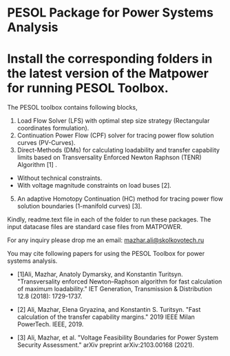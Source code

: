# PESOL Package for Power Systems Analysis 
# Install the corresponding folders in the latest version of the Matpower for running PESOL Toolbox. 

The PESOL toolbox contains following blocks,

1) Load Flow Solver (LFS) with optimal step size strategy (Rectangular coordinates formulation).
2) Continuation Power Flow (CPF) solver for tracing power flow solution curves (PV-Curves).
3) Direct-Methods (DMs) for calculating loadability and transfer capability limits based on Transversality Enforced Newton Raphson (TENR) Algorithm [1] .
  * Without technical constraints.
  * With voltage magnitude constraints on load buses [2]. 
5) An adaptive Homotopy Continuation (HC) method for tracing power flow solution boundaries (1-manifold curves) [3].

Kindly, readme.text file in each of the folder to run these packages. 
The input datacase files are standard case files from MATPOWER.

For any inquiry please drop me an email:  mazhar.ali@skolkovotech.ru


You may cite following papers for using the PESOL Toolbox for power systems analysis.

* [1]Ali, Mazhar, Anatoly Dymarsky, and Konstantin Turitsyn. "Transversality enforced Newton–Raphson algorithm for fast calculation of maximum loadability." IET Generation, Transmission & Distribution 12.8 (2018): 1729-1737.

* [2] Ali, Mazhar, Elena Gryazina, and Konstantin S. Turitsyn. "Fast calculation of the transfer capability margins." 2019 IEEE Milan PowerTech. IEEE, 2019.

* [3] Ali, Mazhar, et al. "Voltage Feasibility Boundaries for Power System Security Assessment." arXiv preprint arXiv:2103.00168 (2021).
